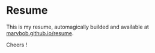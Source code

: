 # Resume

This is my resume, automagically builded and available at [marvbob.github.io/resume](https://marvbob.github.io/resume/).

Cheers !